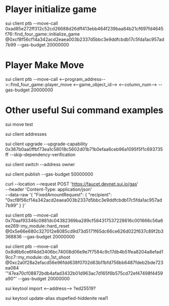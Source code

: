 # Player initialize game
sui client ptb --move-call 0xad85e272ff312c52cd26688d26dff413ebb464f239baa84b21cf697fd4645f76::find_four_game::initialize_game @0xcf8f56cf14a342acd2eaea003b2337d5bbc3e9ddfcbdb17c5fda1ac957ad7b99 --gas-budget 20000000  

# Player Make Move
sui client ptb --move-call <--program_address-->::find_four_game::player_move <--game_object_id--> <--column_num--> --gas-budget 20000000

# Other useful Sui command examples

sui move test

sui client addresses

sui client upgrade --upgrade-capability 0x367b0aa0ffbf73ea1c58018c5602d01b71b0efaa6ceb96a1095f5f1c693735ff --skip-dependency-verification

sui client switch --address owner

sui client publish --gas-budget 50000000

curl --location --request POST 'https://faucet.devnet.sui.io/gas' \
--header 'Content-Type: application/json' \
--data-raw '{
    "FixedAmountRequest": {
        "recipient": "0xcf8f56cf14a342acd2eaea003b2337d5bbc3e9ddfcbdb17c5fda1ac957ad7b99"
    }
}'

sui client ptb --move-call 0x70aaf93346c0881dc04382369ba289cf584317537228616c001666c56a6ee269::my_module::hard_reset @0x5e66e680c327012e8085cd9d73d5171f65dc66ce626d022f637c89f2b3368836 --gas-budget 20000000

sui client ptb --move-call 0x8d6b6ce6f4dd3406bc74008d06e9e7f7584c9c17db4b51fea8204a8efad19cc7::my_module::do_1st_shoot @0xc2a0f28a2efacd56e96fdd638f0702d63b11bfd756bb6487fdeb2bde723ea084 '"47ea70cf08872bdb4afad3432b01d963ac7d165f6b575cd72ef47498f4459a90"' --gas-budget 20000000

sui keytool import <--address--> ?ed25519?

sui keytool update-alias stupefied-hiddenite real1
